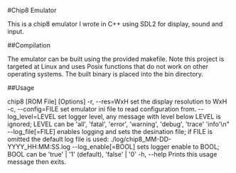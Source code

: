 #Chip8 Emulator

This is a chip8 emulator I wrote in C++ using SDL2 for display, sound and input.

##Compilation

The emulator can be built using the provided makefile. Note this project is targeted at Linux and uses Posix functions that do not work on other operating systems. The built binary is placed into the bin directory.

##Usage

chip8 [ROM File] [Options]
    -r, --res=WxH           set the display resolution to WxH
    -c, --config=FILE       set emulator ini file to read configuration from. 
        --log_level=LEVEL   set logger level, any message with level below LEVEL is ignored;
                            LEVEL can be 'all', 'fatal', 'error', 'warning', 'debug', 'trace'
                            'info'\n"
        --log_file[=FILE]   enables logging and sets the desination file; if FILE is omitted
                            the default log file is used: ./log/chip8_MM-DD-YYYY_HH:MM:SS.log
        --log_enable[=BOOL] sets logger enable to BOOL; BOOL can be 'true' | '1' (default),
                            'false' | '0'
    -h, --help              Prints this usage message then exits.


